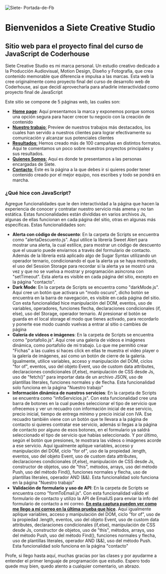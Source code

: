 
![Siete- Portada-de-Fb](https://user-images.githubusercontent.com/105566579/191428735-c50eaa43-b5dc-433a-8342-74612c56e211.png)


# Bienvenidos a Siete Creative Studio
## Sitio web para el proyecto final del curso de JavaScript de Coderhouse
Siete Creative Studio es mi marca personal. Un estudio creativo dedicado a la Producción Audiovisual, Motion Design, Diseño y Fotografía, que crea contenido memorable que diferencia e impulsa a las marcas.
Esta web la cree originalmente como proyecto final del curso de desarrollo web de Coderhouse, así que decidí aprovecharla para añadirle interactividad como proyecto final de JavaScript

Este sitio se compone de 5 páginas web, las cuales son: 
- [**Home page**](https://osunadan.github.io/sietecreativeJS/index.html): Aquí presentamos la marca y exponemos porque somos una opción segura para hacer crecer tu negocio con la creación de contenido
- [**Nuestro trabajo**:](https://osunadan.github.io/sietecreativeJS/pages/nuestro-trabajo.html) Preview de nuestros trabajos más destacados, los cuales han servido a nuestros clientes para lograr efectivamente su comunicación y alcanzar sus potenciales clientes
- [**Resultados**:](https://osunadan.github.io/sietecreativeJS/pages/resultados.html) Hemos creado más de 100 campañas en distintos formatos. Aquí te comentamos un poco sobre nuestros proyectos principales y sus resultados.
- [**Quienes Somos**:](https://osunadan.github.io/sietecreativeJS/pages/quienes-somos.html) Aquí es donde te presentamos a las personas encargadas de Siete.
- [**Contacto**:](https://osunadan.github.io/sietecreativeJS/pages/contacto.html) Este es la página a la que debes ir si quieres poder tener contenido creado por el mejor equipo, nos escribes y todo se pondrá en marcha.

### ¿Qué hice con JavaScript?
Agregue funcionalidades que le den interactividad a la página que hacen la experiencia de conocer y contratar nuestro servicio más amena y no tan estática. Estas funcionalidades están divididas en varios archivos Js, algunas de ellas funcionan en cada página del sitio, otras en algunas más específicas. Estas funcionalidades son:
- **Alerta con código de descuento**: En la carpeta de Scripts se encuentra como "alertaDescuento.js". Aquí utilice la librería Sweet Alert para mostrar una alerta, la cual estilice, para mostrar un código de descuento que el usuario puede enviarnos a través del formulario de contacto. Además de la librería está aplicado algo de Sugar Syntax utilizando un operador ternario, condicionando el que la alerta ya se haya mostrado, el uso del Session Storage para recordar si la alerta ya se mostró una vez y que no se vuelva a mostrar y programación asíncrona con "setTimeout". Esta alerta es visible en cada página del sitio, excepto en la página "contacto".
- **Dark Mode**: En la carpeta de Scripts se encuentra como "darkMode.js". Aquí cree un botón que activara un "modo oscuro", dicho botón se encuentra en la barra de navegación, es visible en cada página del sitio. Con esta funcionalidad hice manipulación del DOM, eventos, uso de variables, operadores, funciones flecha, declaraciones condicionales (if, else), uso del Storage, operador ternario. Al presionar el botón se guarda en el local storage el modo que tienes activado, para recordarlo y ponerte ese modo cuando vuelvas a entrar al sitio o cambies de página
- **Galería de videos e imágenes**: En la carpeta de Scripts se encuentra como "portafolio.js". Aquí cree una galería de videos e imágenes dinámica, como portafolio de mi trabajo. Lo que me permitió crear "Fichas" a las cuales si haces click en ellas te muestra el video player o la galería de imágenes, así como un botón de cierre de la galería. Igualmente, utilice variables, acceso y manipulación del DOM, ciclos "for of", eventos, uso del objeto Event, uso de custom data attributes, declaraciones condicionales (if,else), manipulación de CSS desde Js, uso de "fetch()" para importar data de un archivo JSON, uso de plantillas literales, funciones normales y de flecha. Esta funcionalidad solo funciona en la página "Nuestro trabajo"
- **Información dinámica de nuestros servicios**: En la carpeta de Scripts se encuentra como "infoServicios.js". Con esta funcionalidad cree una barra de botones en la cual puedes seleccionar el tipo de servicio que ofrecemos y ver un recuadro con información inicial de ese servicio, precio inicial, tiempo de entrega mínimo y precio inicial con IVA. Ese recuadro también viene con un botón que te llevara a la página de contacto si quieres contratar ese servicio, además si llegas a la página de contacto por alguno de esos botones, en el formulario ya saldrá seleccionado el tipo de servicio que habías seleccionado. Y por último, según el botón que presiones, te mostrara las videos o imágenes acorde a ese servicio. Aquí igualmente aplique variables, acceso y manipulación del DOM, ciclo "for of", uso de la propiedad .length, eventos, uso del objeto Event, uso de custom data attributes, declaraciones condicionales (if,else), manipulación de CSS desde Js, constructor de objetos, uso de "this", métodos, arrays, uso del método Push, uso del método Find(), funciones normales y flecha,  uso de plantillas literales, operador AND (&&). Esta funcionalidad solo funciona en la página "Nuestro trabajo"
- **Validación de formulario y uso de API**: En la carpeta de Scripts se encuentra como "formToEmail.js". Con esta funcionalidad válido el formulario de contacto y utilizo la API de EmailJS para enviar la info del formulario de contacto a mi correo. [**En esta captura pueden ver como me llego a mi correo en la última prueba que hice**](https://drive.google.com/file/d/1-C5o4rKeNIIjaG_JL2L5b84dCA2N3igU/view?usp=sharing). Aquí igualmente aplique variables, acceso y manipulación del DOM, ciclo "for of", uso de la propiedad .length, eventos, uso del objeto Event, uso de custom data attributes, declaraciones condicionales (if,else), manipulación de CSS desde Js, constructor de objetos, uso de "this", métodos, arrays, uso del método Push, uso del método Find(), funciones normales y flecha,  uso de plantillas literales, operador AND (&&), uso del método Push. Esta funcionalidad solo funciona en la página "contacto"

Profe, si llego hasta aquí, muchas gracias por las clases y por ayudarme a entender el primer lenguaje de programación que estudio. Espero todo quede muy bien, quedo atento a cualquier comentario, un abrazo. 
